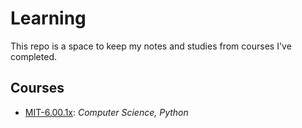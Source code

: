 # Learning

This repo is a space to keep my notes and studies from courses I've completed.

## Courses
- [MIT-6.00.1x](./MIT-6.00.1x): _Computer Science, Python_